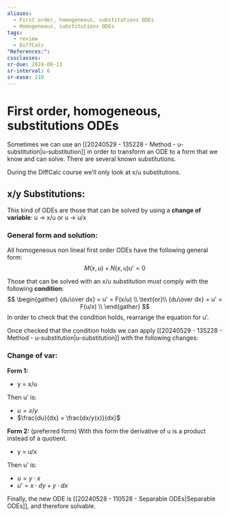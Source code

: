 ```yaml
---
aliases:
  - First order, homogeneous, substitutions ODEs
  - Homogeneous, substitutions ODEs
tags:
  - review
  - DiffCalc
"References:": 
cssclasses:
sr-due: 2024-06-13
sr-interval: 6
sr-ease: 210
---
```

# First order, homogeneous, substitutions ODEs
Sometimes we can use an [[20240529 - 135228 - Method - u-substitution|u-substitution]] in order to transform an ODE to a form that we know and can solve. 
There are several known substitutions.

During the DiffCalc course we’ll only look at x/u substitutions.
## x/y Substitutions:

This kind of ODEs are those that can be solved by using a **change of variable**:
u → x/u or u → u/x 

### General form and solution:

All homogeneous non lineal first order ODEs have the following general form: 
$$
M(x,u) + N(x,u)u' = 0
$$

Those that can be solved with an x/u substitution must comply with the following **condition**: 
$$
\begin{gather}
{du\over dx} = u' = F(x/u) \\
\text{or}\\
{du\over dx} = u' = F(u/x) \\
\end{gather}
$$
In order to check that the condition holds, rearrange the equation for u’. 

Once checked that the condition holds we can apply [[20240529 - 135228 - Method - u-substitution|u-substitution]] with the following changes:

### Change of var: 

**Form 1:**
+ y = x/u 

Then u’ is: 
+ $u = x/y$
+ $\frac{du}{dx} = \frac{dx/y(x)}{dx}$

**Form 2:** (preferred form)
With this form the derivative of u is a product instead of a quotient.

+ y = u/x

Then u’ is:
+ $u = y\cdot x$
+ $u’ = x\cdot dy + y \cdot dx$



Finally, the new ODE is [[20240528 - 110528 - Separable ODEs|Separable ODEs]], and therefore solvable.

